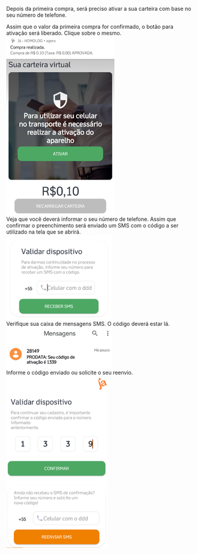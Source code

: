 Depois da primeira compra, será preciso ativar a sua carteira com base no seu número de telefone.

Assim que o valor da primeira compra for confirmado, o botão para ativação será liberado. Clique sobre o mesmo.
![image.png](/.attachments/image-27173e14-5cd1-4cd7-a661-148e56682901.png)<br>
Veja que você deverá informar o seu número de telefone. Assim que confirmar o preenchimento será enviado um SMS com o código a ser utilizado na tela que se abrirá.<br>
![image.png](/.attachments/image-89fccd53-ed34-4f18-ad52-b4d5124efb41.png)<br>
Verifique sua caixa de mensagens SMS. O código deverá estar lá.
![image.png](/.attachments/image-d2818c68-02cf-40d9-ad80-83f1d1238fa6.png)<br>
Informe o código enviado ou solicite o seu reenvio.<br>
![image.png](/.attachments/image-e6a7893d-238a-4c34-8bc3-46e3ae2b8df9.png)<br><br>



